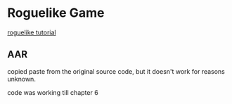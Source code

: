 # Roguelike Game

[roguelike tutorial](https://tomassedovic.github.io/roguelike-tutorial/)

## AAR

copied paste from the original source code, but it doesn't work for reasons unknown.

code was working till chapter 6
